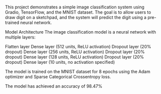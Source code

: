 This project demonstrates a simple image classification system using Gradio, TensorFlow, and the MNIST dataset. The goal is to allow users to draw digit on a sketchpad, and the system will predict the digit using a pre-trained neural network.



Model Architecture
The image classification model is a neural network with multiple layers:

Flatten layer
Dense layer (512 units, ReLU activation)
Dropout layer (20% dropout)
Dense layer (256 units, ReLU activation)
Dropout layer (20% dropout)
Dense layer (128 units, ReLU activation)
Dropout layer (20% dropout)
Dense layer (10 units, no activation specified)


The model is trained on the MNIST dataset for 8 epochs using the Adam optimizer and Sparse Categorical Crossentropy loss.

The model has achieved an accuracy of 98.47%
